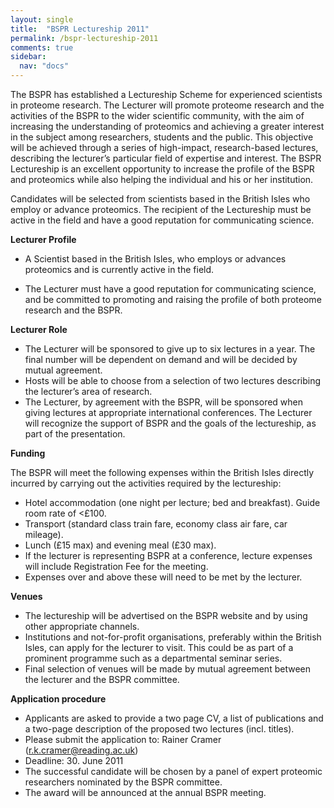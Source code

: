 ```yaml
---
layout: single
title:  "BSPR Lectureship 2011"
permalink: /bspr-lectureship-2011
comments: true
sidebar:
  nav: "docs"
---
```



The BSPR has established a Lectureship Scheme for experienced scientists in proteome research. The Lecturer will promote proteome research and the activities of the BSPR to the wider scientific community, with the aim of increasing the understanding of proteomics and achieving a greater interest in the subject among researchers, students and the public. This objective will be achieved through a series of high-impact, research-based lectures, describing the lecturer’s particular field of expertise and interest. The BSPR Lectureship is an excellent opportunity to increase the profile of the BSPR and proteomics while also helping the individual and his or her institution.

Candidates will be selected from scientists based in the British Isles who employ or advance proteomics. The recipient of the Lectureship must be active in the field and have a good reputation for communicating science.


**Lecturer Profile**

- A Scientist based in the British Isles, who employs or advances proteomics and is currently active in the field.

- The Lecturer must have a good reputation for communicating science, and be committed to promoting and raising the profile of both proteome research and the BSPR.

**Lecturer Role**

- The Lecturer will be sponsored to give up to six lectures in a year. The final number will be dependent on demand and will be decided by mutual agreement.
- Hosts will be able to choose from a selection of two lectures describing the lecturer’s area of research.
- The Lecturer, by agreement with the BSPR, will be sponsored when giving lectures at appropriate international conferences. The Lecturer will recognize the support of BSPR and the goals of the lectureship, as part of the presentation.


**Funding**

The BSPR will meet the following expenses within the British Isles directly incurred by carrying out the activities required by the lectureship:

- Hotel accommodation (one night per lecture; bed and breakfast). Guide room rate of <£100.
- Transport (standard class train fare, economy class air fare, car mileage).
- Lunch (£15 max) and evening meal (£30 max).
- If the lecturer is representing BSPR at a conference, lecture expenses will include Registration Fee for the meeting.
- Expenses over and above these will need to be met by the lecturer.

**Venues**

- The lectureship will be advertised on the BSPR website and by using other appropriate channels.
- Institutions and not-for-profit organisations, preferably within the British Isles, can apply for the lecturer to visit. This could be as part of a prominent programme such as a departmental seminar series.
- Final selection of venues will be made by mutual agreement between the lecturer and the BSPR committee.

**Application procedure**

- Applicants are asked to provide a two page CV, a list of publications and a two-page description of the proposed two lectures (incl. titles).
- Please submit the application to: Rainer Cramer (r.k.cramer@reading.ac.uk)
- Deadline: 30. June 2011
- The successful candidate will be chosen by a panel of expert proteomic researchers nominated by the BSPR committee.
- The award will be announced at the annual BSPR meeting.
